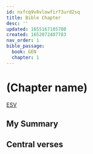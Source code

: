 ```yaml
---
id: nxfcq9v8vlowfir73urd2sq
title: Bible Chapter
desc: ''
updated: 1655167105780
created: 1652072407783
nav_order: 1
bible_passage:
  book: GEN
  chapter: 1
---
```


# (Chapter name)

[ESV](https://www.biblegateway.com/)

## My Summary

## Central verses
